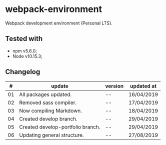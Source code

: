 # webpack-environment
Webpack development environment (Personal LTS).

## Tested with

* npm v5.6.0;
* Node v10.15.3;

## Changelog
\# | update                            | version | updated at  
---|-----------------------------------|---------|------------
01 | All packages updated.             | --      | 16/04/2019  
02 | Removed sass compiler.            | --      | 17/04/2019  
03 | Now compiling Markdown.           | --      | 18/04/2019
04 | Created develop branch.           | --      | 29/04/2019
05 | Created develop-portfolio branch. | --      | 29/04/2019
06 | Updating general structure.       | --      | 27/08/2019
